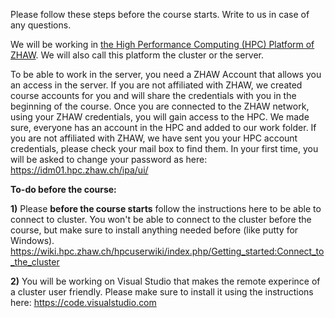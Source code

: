 Please follow these steps before the course starts. Write to us in case of any questions. 

We will be working in   [the High Performance Computing (HPC) Platform of ZHAW](https://wiki.hpc.zhaw.ch/hpcuserwiki/index.php/Welcome_to_the_HPC_User_Wiki). We will also call this platform the cluster or the server.

To be able to work in the server, you need a ZHAW Account that allows you an access in the server. If you are not affiliated with ZHAW, we created course accounts for you and will share the credentials with you in the beginning of the course. Once you are connected to the ZHAW network, using your ZHAW credentials, you will gain access to the HPC. We made sure, everyone has an account in the HPC and added to our work folder. If you are not affiliated with ZHAW, we have sent you your HPC account credentials, please check your mail box to find them. In your first time, you will be asked to change your password as here: https://idm01.hpc.zhaw.ch/ipa/ui/


**To-do before the course:**

**1)** Please **before the course starts** follow the instructions here to be able to connect to cluster. You won't be able to connect to the cluster before the course, but make sure to install anything needed before (like putty for Windows).
https://wiki.hpc.zhaw.ch/hpcuserwiki/index.php/Getting_started:Connect_to_the_cluster

**2)** You will be working on Visual Studio that makes the remote experince of a cluster user friendly. Please make sure to install it using the instructions here: https://code.visualstudio.com

